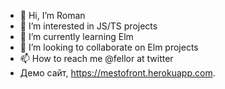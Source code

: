 - 👋 Hi, I’m Roman
- 👀 I’m interested in JS/TS projects
- 🌱 I’m currently learning Elm
- 💞️ I’m looking to collaborate on Elm projects
- 📫 How to reach me @fellor at twitter
- Демо сайт, https://mestofront.herokuapp.com.

<!---
fellz/fellz is a ✨ special ✨ repository because its `README.md` (this file) appears on your GitHub profile.
You can click the Preview link to take a look at your changes.
--->
